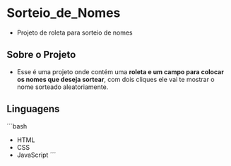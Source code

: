 # Sorteio_de_Nomes
- Projeto de roleta para sorteio de nomes

## Sobre o Projeto

- Esse é uma projeto onde contém uma **roleta e um campo para colocar os nomes que deseja sortear**, com dois cliques ele vai te mostrar o nome sorteado aleatoriamente.

## Linguagens
´´´bash
- HTML
- CSS
- JavaScript
´´´
